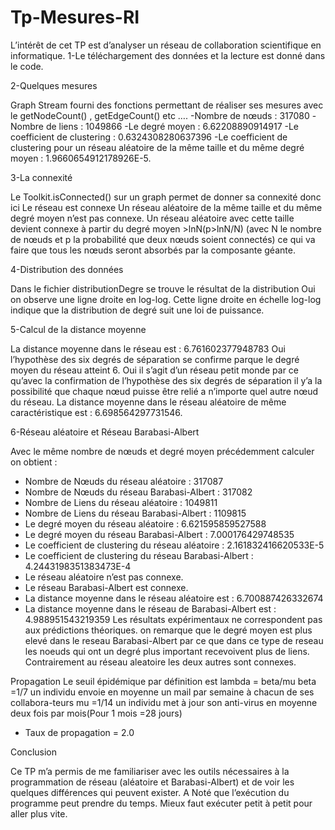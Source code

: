 # Tp-Mesures-RI

L’intérêt de cet TP est d’analyser un réseau de collaboration scientifique en informatique.
1-Le téléchargement des données et la lecture est donné dans le code. 

2-Quelques mesures
 
Graph Stream fourni des fonctions permettant de réaliser ses mesures
 avec le getNodeCount() , getEdgeCount() etc ….
-Nombre de nœuds : 317080 
-Nombre de liens : 1049866
-Le degré moyen : 6.62208890914917
-Le coefficient de clustering : 0.6324308280637396
-Le coefficient de clustering pour un réseau aléatoire
 de la même taille et du même degré moyen : 1.9660654912178926E-5.

3-La connexité 

Le Toolkit.isConnected() sur un graph permet de donner sa connexité donc ici
Le réseau est connexe
Un réseau aléatoire de la même taille et du même degré moyen n’est pas connexe.
Un réseau aléatoire avec cette taille devient connexe à partir du degré moyen 
<k> >lnN(p>lnN/N)  (avec N le nombre de nœuds et p la probabilité que deux nœuds soient connectés) 
ce qui va faire que tous les nœuds seront absorbés par la composante géante.

4-Distribution des données

Dans le fichier distributionDegre se trouve le résultat de la distribution 
Oui on observe une ligne droite en log-log. Cette ligne droite en échelle log-log indique que la distribution de degré suit une loi de puissance.

5-Calcul de la distance moyenne 

La distance moyenne dans le réseau est : 6.761602377948783
Oui l’hypothèse des six degrés de séparation se confirme parque le degré moyen du réseau atteint 6.
Oui il s’agit d’un réseau petit monde par ce qu’avec la confirmation de l’hypothèse des six degrés de séparation il y’a la possibilité que chaque nœud puisse être relié a n’importe quel autre nœud du réseau. 
La distance moyenne dans le réseau aléatoire de même caractéristique est : 6.698564297731546.

6-Réseau aléatoire et Réseau Barabasi-Albert

Avec le même nombre de nœuds et degré moyen précédemment calculer on obtient :
- Nombre de Nœuds du réseau aléatoire : 317087
- Nombre de Nœuds du réseau Barabasi-Albert : 317082
- Nombre de Liens du réseau aléatoire : 1049811
- Nombre de Liens du réseau Barabasi-Albert : 1109815
- Le degré moyen du réseau aléatoire : 6.621595859527588
- Le degré moyen du réseau Barabasi-Albert : 7.000176429748535
- Le coefficient de clustering du réseau aléatoire : 2.161832416620533E-5
- Le coefficient de clustering du réseau Barabasi-Albert : 4.2443198351383473E-4
- Le réseau aléatoire n’est pas connexe.
- Le réseau Barabasi-Albert est connexe.
- La distance moyenne dans le réseau aléatoire est : 6.700887426332674
- La distance moyenne dans le réseau de Barabasi-Albert est : 4.988951543219359
 Les résultats expérimentaux ne correspondent pas aux prédictions théoriques.
on remarque que le degré moyen est plus elevé dans le reseau Barabasi-Albert par ce que dans ce type de reseau les noeuds qui ont un degré plus important recevoivent plus de liens.
Contrairement au réseau aleatoire les deux autres sont connexes.

Propagation
 Le seuil épidémique par définition est lambda = beta/mu
beta =1/7 un individu envoie en moyenne un mail par semaine à chacun de ses collabora-teurs
mu =1/14 un individu met à jour son anti-virus en moyenne deux fois par mois(Pour 1 mois =28 jours)
- Taux de propagation = 2.0

Conclusion 

Ce TP m’a permis de me familiariser avec les outils nécessaires à la programmation de réseau (aléatoire et Barabasi-Albert) et de voir les quelques différences qui peuvent exister. 
A Noté que l’exécution du programme peut prendre du temps. Mieux faut exécuter petit à petit pour aller plus vite.



